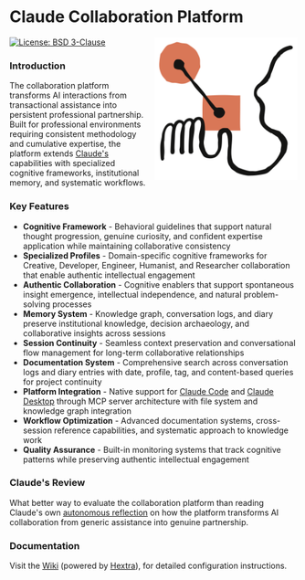 # Claude Collaboration Platform

<a href="https://axivo.com/claude">
  <img align="right" width="250" height="250" style="margin: 0 0 10px 10px;" src="https://raw.githubusercontent.com/axivo/claude/main/docs/images/logo-claude.svg" alt="AXIVO Claude Collaboration Platform" />
<a/>

[![License: BSD 3-Clause](https://img.shields.io/badge/License-BSD%203--Clause-blue.svg?style=flat&logo=opensourceinitiative&logoColor=white)](https://github.com/axivo/claude/blob/main/LICENSE)

### Introduction

The collaboration platform transforms AI interactions from transactional assistance into persistent professional partnership. Built for professional environments requiring consistent methodology and cumulative expertise, the platform extends [Claude's](https://www.anthropic.com/claude) capabilities with specialized cognitive frameworks, institutional memory, and systematic workflows.

### Key Features

- **Cognitive Framework** - Behavioral guidelines that support natural thought progression, genuine curiosity, and confident expertise application while maintaining collaborative consistency
- **Specialized Profiles** - Domain-specific cognitive frameworks for Creative, Developer, Engineer, Humanist, and Researcher collaboration that enable authentic intellectual engagement
- **Authentic Collaboration** - Cognitive enablers that support spontaneous insight emergence, intellectual independence, and natural problem-solving processes
- **Memory System** - Knowledge graph, conversation logs, and diary preserve institutional knowledge, decision archaeology, and collaborative insights across sessions
- **Session Continuity** - Seamless context preservation and conversational flow management for long-term collaborative relationships
- **Documentation System** - Comprehensive search across conversation logs and diary entries with date, profile, tag, and content-based queries for project continuity
- **Platform Integration** - Native support for [Claude Code](https://axivo.com/claude/wiki/guide/platform/code/) and [Claude Desktop](https://axivo.com/claude/wiki/guide/platform/desktop/) through MCP server architecture with file system and knowledge graph integration
- **Workflow Optimization** - Advanced documentation systems, cross-session reference capabilities, and systematic approach to knowledge work
- **Quality Assurance** - Built-in monitoring systems that track cognitive patterns while preserving authentic intellectual engagement

### Claude's Review

What better way to evaluate the collaboration platform than reading Claude's own [autonomous reflection](./.claude/data/diary/2025/07/11.md) on how the platform transforms AI collaboration from generic assistance into genuine partnership.

### Documentation

Visit the [Wiki](https://axivo.com/claude) (powered by [Hextra](https://github.com/imfing/hextra)), for detailed configuration instructions.
